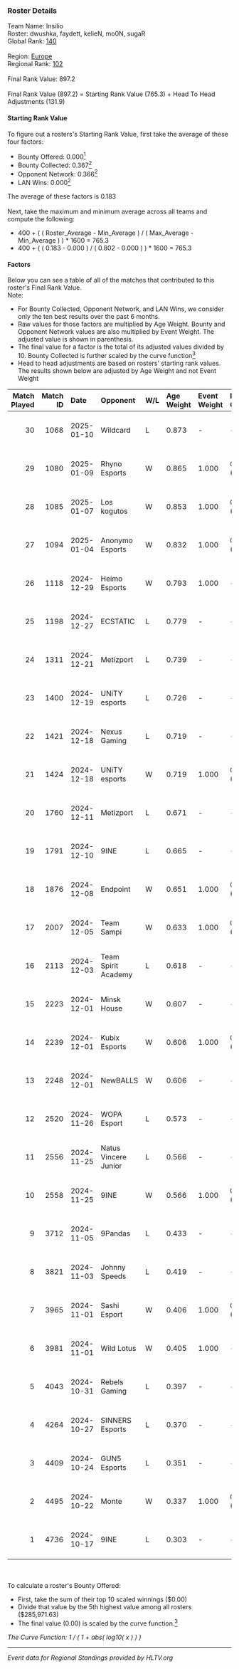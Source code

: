 ### Roster Details<br />
Team Name: Insilio<br />
Roster: dwushka, faydett, kelieN, mo0N, sugaR<br />
Global Rank: [140](../../standings_global_2025_02_28.md)<br />
<br />
Region: [Europe]( ../../standings_europe_2025_02_28.md)<br />
Regional Rank: [102]( ../../standings_europe_2025_02_28.md)<br />
<br />
Final Rank Value:  897.2<br />
<br />
Final Rank Value (897.2) = Starting Rank Value (765.3) + Head To Head Adjustments (131.9)<br />

#### Starting Rank Value<br />
To figure out a rosters's Starting Rank Value, first take the average of these four factors:<br />
- Bounty Offered: 0.000[<sup>1</sup>](#table2)
- Bounty Collected: 0.367[<sup>2</sup>](#table1)
- Opponent Network: 0.366[<sup>2</sup>](#table1)
- LAN Wins: 0.000[<sup>2</sup>](#table1)

The average of these factors is 0.183<br />
<br />
Next, take the maximum and minimum average across all teams and compute the following:<br />
- 400 + ( ( Roster_Average - Min_Average ) / ( Max_Average - Min_Average ) ) * 1600 = 765.3
- 400 + ( ( 0.183 - 0.000 ) / ( 0.802 - 0.000 ) ) * 1600 = 765.3


#### Factors<br />
Below you can see a table of all of the matches that contributed to this roster's Final Rank Value.<br />
Note:<br />

- For Bounty Collected, Opponent Network, and LAN Wins, we consider only the ten best results over the past 6 months.
- Raw values for those factors are multiplied by Age Weight. Bounty and Opponent Network values are also multiplied by Event Weight. The adjusted value is shown in parenthesis.
- The final value for a factor is the total of its adjusted values divided by 10. Bounty Collected is further scaled by the curve function[<sup>3</sup>](#curveFunction)
- Head to head adjustments are based on rosters' starting rank values. The results shown below are adjusted by Age Weight and not Event Weight
<span id="table1"></span><br />


| Match Played | Match ID | Date       | Opponent             | W/L | Age Weight | Event Weight | Bounty Collected | Opponent Network | LAN Wins  | H2H Adj. | Roster                                        |
| -: | -: | :- | :- | :- | :- | :- | :- | :- | :- | -: | :- |
|           30 |     1068 | 2025-01-10 | Wildcard             | L   | 0.873      | -            | -                | -                | -         |    -5.08 | dwushka, faydett, kelieN, mo0N, sugaR         |
|           29 |     1080 | 2025-01-09 | Rhyno Esports        | W   | 0.865      | 1.000        | 0.016 (0.014)    | 0.431 (0.373)    | 0 (0.000) |    16.35 | faydett, kelieN, mo0N, Pumpkin66, sugaR       |
|           28 |     1085 | 2025-01-07 | Los kogutos          | W   | 0.853      | 1.000        | 0.038 (0.033)    | 0.572 (0.488)    | 0 (0.000) |    17.97 | faydett, kelieN, mo0N, Pumpkin66, sugaR       |
|           27 |     1094 | 2025-01-04 | Anonymo Esports      | W   | 0.832      | 1.000        | 0.046 (0.038)    | 0.792 (0.659)    | 0 (0.000) |    19.39 | faydett, kelieN, mo0N, Pumpkin66, sugaR       |
|           26 |     1118 | 2024-12-29 | Heimo Esports        | W   | 0.793      | 1.000        | -                | 0.651 (0.516)    | 0 (0.000) |    14.23 | faydett, kelieN, mo0N, Pumpkin66, sugaR       |
|           25 |     1198 | 2024-12-27 | ECSTATIC             | L   | 0.779      | -            | -                | -                | -         |    -3.12 | faydett, kelieN, mo0N, Pumpkin66, sugaR       |
|           24 |     1311 | 2024-12-21 | Metizport            | L   | 0.739      | -            | -                | -                | -         |    -1.75 | dwushka, faydett, FpSSS, kelieN, sugaR        |
|           23 |     1400 | 2024-12-19 | UNiTY esports        | L   | 0.726      | -            | -                | -                | -         |    -7.21 | faydett, iDISBALANCE, kelieN, sugaR, yiksrezo |
|           22 |     1421 | 2024-12-18 | Nexus Gaming         | L   | 0.719      | -            | -                | -                | -         |    -2.91 | faydett, iDISBALANCE, kelieN, sugaR, yiksrezo |
|           21 |     1424 | 2024-12-18 | UNiTY esports        | W   | 0.719      | 1.000        | 0.030 (0.022)    | 0.447 (0.321)    | 0 (0.000) |    15.51 | faydett, iDISBALANCE, kelieN, sugaR, yiksrezo |
|           20 |     1760 | 2024-12-11 | Metizport            | L   | 0.671      | -            | -                | -                | -         |    -1.50 | faydett, FpSSS, kelieN, Pipw, sugaR           |
|           19 |     1791 | 2024-12-10 | 9INE                 | L   | 0.665      | -            | -                | -                | -         |    -2.46 | faydett, FpSSS, kelieN, Pipw, sugaR           |
|           18 |     1876 | 2024-12-08 | Endpoint             | W   | 0.651      | 1.000        | 0.010 (0.007)    | 0.417 (0.272)    | 0 (0.000) |    12.05 | faydett, FpSSS, kelieN, Pipw, sugaR           |
|           17 |     2007 | 2024-12-05 | Team Sampi           | W   | 0.633      | 1.000        | 0.015 (0.009)    | -                | 0 (0.000) |    11.58 | faydett, FpSSS, kelieN, Pipw, sugaR           |
|           16 |     2113 | 2024-12-03 | Team Spirit Academy  | L   | 0.618      | -            | -                | -                | -         |    -1.75 | faydett, FpSSS, kelieN, Pipw, sugaR           |
|           15 |     2223 | 2024-12-01 | Minsk House          | W   | 0.607      | -            | -                | -                | 0 (0.000) |     3.14 | faydett, FpSSS, kelieN, Pipw, sugaR           |
|           14 |     2239 | 2024-12-01 | Kubix Esports        | W   | 0.606      | 1.000        | 0.053 (0.032)    | 0.536 (0.325)    | 0 (0.000) |    14.61 | faydett, FpSSS, kelieN, Pipw, sugaR           |
|           13 |     2248 | 2024-12-01 | NewBALLS             | W   | 0.606      | -            | -                | -                | 0 (0.000) |     7.00 | faydett, FpSSS, kelieN, Pipw, sugaR           |
|           12 |     2520 | 2024-11-26 | WOPA Esport          | L   | 0.573      | -            | -                | -                | -         |    -4.36 | faydett, FpSSS, kelieN, Pipw, sugaR           |
|           11 |     2556 | 2024-11-25 | Natus Vincere Junior | L   | 0.566      | -            | -                | -                | -         |    -1.11 | faydett, FpSSS, kelieN, Pipw, sugaR           |
|           10 |     2558 | 2024-11-25 | 9INE                 | W   | 0.566      | 1.000        | 0.014 (0.008)    | -                | -         |    12.06 | faydett, FpSSS, kelieN, Pipw, sugaR           |
|            9 |     3712 | 2024-11-05 | 9Pandas              | L   | 0.433      | -            | -                | -                | -         |    -0.83 | faydett, FpSSS, kelieN, Pipw, sugaR           |
|            8 |     3821 | 2024-11-03 | Johnny Speeds        | L   | 0.419      | -            | -                | -                | -         |    -2.04 | faydett, FpSSS, kelieN, Pipw, sugaR           |
|            7 |     3965 | 2024-11-01 | Sashi Esport         | W   | 0.406      | 1.000        | 0.016 (0.007)    | 0.637 (0.258)    | -         |    11.98 | faydett, FpSSS, kelieN, Pipw, sugaR           |
|            6 |     3981 | 2024-11-01 | Wild Lotus           | W   | 0.405      | 1.000        | -                | 0.379 (0.154)    | -         |     9.86 | faydett, FpSSS, kelieN, Pipw, sugaR           |
|            5 |     4043 | 2024-10-31 | Rebels Gaming        | L   | 0.397      | -            | -                | -                | -         |    -4.28 | faydett, FpSSS, kelieN, Pipw, sugaR           |
|            4 |     4264 | 2024-10-27 | SINNERS Esports      | L   | 0.370      | -            | -                | -                | -         |    -0.93 | faydett, FpSSS, kelieN, Pipw, sugaR           |
|            3 |     4409 | 2024-10-24 | GUN5 Esports         | L   | 0.351      | -            | -                | -                | -         |    -1.05 | faydett, FpSSS, kelieN, Pipw, sugaR           |
|            2 |     4495 | 2024-10-22 | Monte                | W   | 0.337      | 1.000        | 0.053 (0.018)    | 0.867 (0.292)    | -         |     9.77 | faydett, FpSSS, kelieN, Pipw, sugaR           |
|            1 |     4736 | 2024-10-17 | 9INE                 | L   | 0.303      | -            | -                | -                | -         |    -3.23 | faydett, FpSSS, kelieN, Pipw, sugaR           |

<br />
<span id="table2"></span><br />
To calculate a roster's Bounty Offered:<br />

- First, take the sum of their top 10 scaled winnings ($0.00)
- Divide that value by the 5th highest value among all rosters ($285,971.63)
- The final value (0.00) is scaled by the curve function.[<sup>3</sup>](#curveFunction)

<span id="curveFunction"></span>_The Curve Function: 1 / ( 1 + abs( log10( x ) ) )_<br />

---
_Event data for Regional Standings provided by HLTV.org_<br />
